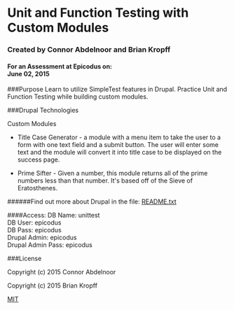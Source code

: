 # Unit and Function Testing with Custom Modules
### Created by Connor Abdelnoor and Brian Kropff
#### For an Assessment at Epicodus on: </br> June 02, 2015

###Purpose
Learn to utilize SimpleTest features in Drupal. Practice Unit and Function Testing while building custom modules.</br>

###Drupal Technologies

Custom Modules
* Title Case Generator - a module with a menu item to take the user to a form with one text field and a submit button. The user will enter some text and the module will convert it into title case to be displayed on the success page.

* Prime Sifter - Given a number, this module returns all of the prime numbers less than that number. It's based off of the Sieve of Eratosthenes.

######Find out more about Drupal in the file: [README.txt](README.txt)

####Access:
DB Name: unittest</br>
DB User: epicodus</br>
DB Pass: epicodus</br>
Drupal Admin: epicodus</br>
Drupal Admin Pass: epicodus</br>

###License

Copyright (c) 2015 Connor Abdelnoor

Copyright (c) 2015 Brian Kropff

[MIT](https://gist.github.com/abdcon02/0a856bcb7bf738ebc1ee)
